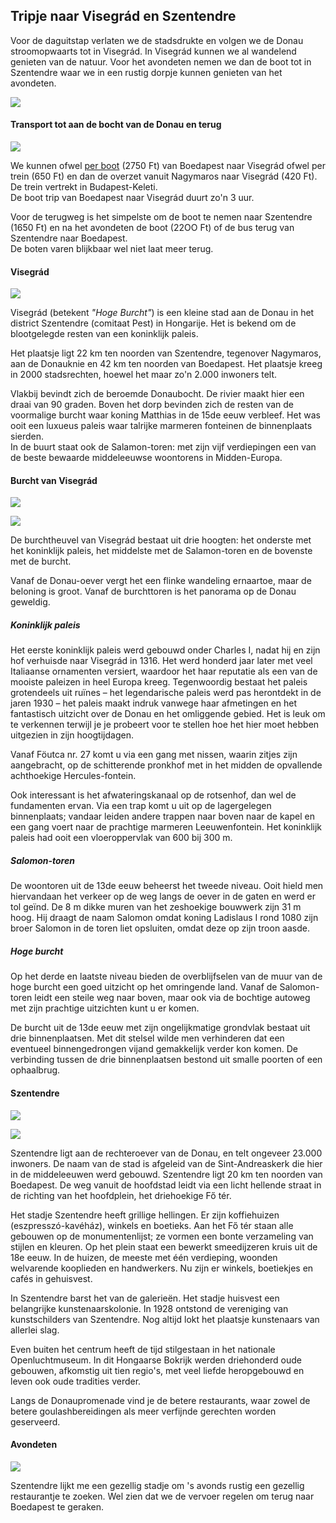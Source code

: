 ## Tripje naar Visegrád en Szentendre

Voor de daguitstap verlaten we de stadsdrukte en volgen we de Donau stroomopwaarts tot in Visegrád.
In Visegrád kunnen we al wandelend genieten van de natuur. Voor het avondeten nemen we dan de boot tot in Szentendre waar we in een rustig dorpje kunnen genieten van het avondeten.

![](assets/donau.jpg)


#### Transport tot aan de bocht van de Donau en terug

![](assets/map.png)

We kunnen ofwel [per boot](http://www.mahartpassnave.hu/en/timetable/danube-bend-excursion-boat-lines/budapest-szentendre-visegrad/) (2750 Ft) van Boedapest naar Visegrád ofwel per trein (650 Ft) en dan de overzet vanuit Nagymaros naar Visegrád (420 Ft). De trein vertrekt in Budapest-Keleti.  
De boot trip van Boedapest naar Visegrád duurt zo'n 3 uur.

Voor de terugweg is het simpelste om de boot te nemen naar Szentendre (1650 Ft) en na het avondeten de boot (22OO Ft) of de bus terug van Szentendre naar Boedapest.  
De boten varen blijkbaar wel niet laat meer terug.



#### Visegrád

![](assets/visegrad.jpg)

Visegrád (betekent *"Hoge Burcht"*) is een kleine stad aan de Donau in het district Szentendre (comitaat Pest) in Hongarije. Het is bekend om de blootgelegde resten van een koninklijk paleis.

Het plaatsje ligt 22 km ten noorden van Szentendre, tegenover Nagymaros, aan de Donauknie en 42 km ten noorden van Boedapest. Het plaatsje kreeg in 2000 stadsrechten, hoewel het maar zo'n 2.000 inwoners telt.

Vlakbij bevindt zich de beroemde Donaubocht. De rivier maakt hier een draai van 90 graden. Boven het dorp bevinden zich de resten van de voormalige burcht waar koning Matthias in de 15de eeuw verbleef. Het was ooit een luxueus paleis waar talrijke marmeren fonteinen de binnenplaats sierden.  
In de buurt staat ook de Salamon-toren: met zijn vijf verdiepingen een van de beste bewaarde middeleeuwse woontorens in Midden-Europa.



#### Burcht van Visegrád

![](assets/burcht.jpg)

![](assets/burcht2.jpg)

De burchtheuvel van Visegrád bestaat uit drie hoogten: het onderste met het koninklijk paleis, het middelste met de Salamon-toren en de bovenste met de burcht.

Vanaf de Donau-oever vergt het een flinke wandeling ernaartoe, maar de beloning is groot. Vanaf de burchttoren is het panorama op de Donau geweldig.

##### Koninklijk paleis

Het eerste koninklijk paleis werd gebouwd onder Charles I, nadat hij en zijn hof verhuisde naar Visegrád in 1316. Het werd honderd jaar later met veel Italiaanse ornamenten versiert, waardoor het haar reputatie als een van de mooiste paleizen in heel Europa kreeg. Tegenwoordig bestaat het paleis grotendeels uit ruïnes – het legendarische paleis werd pas herontdekt in de jaren 1930 – het paleis maakt indruk vanwege haar afmetingen en het fantastisch uitzicht over de Donau en het omliggende gebied. Het is leuk om te verkennen terwijl je je probeert voor te stellen hoe het hier moet hebben uitgezien in zijn hoogtijdagen.

Vanaf Föutca nr. 27 komt u via een gang met nissen, waarin zitjes zijn aangebracht, op de schitterende pronkhof met in het midden de opvallende achthoekige Hercules-fontein.

Ook interessant is het afwateringskanaal op de rotsenhof, dan wel de fundamenten ervan. Via een trap komt u uit op de lagergelegen binnenplaats; vandaar leiden andere trappen naar boven naar de kapel en een gang voert naar de prachtige marmeren Leeuwenfontein. Het koninklijk paleis had ooit een vloeroppervlak van 600 bij 300 m.


##### Salomon-toren

De woontoren uit de 13de eeuw beheerst het tweede niveau. Ooit hield men hiervandaan het verkeer op de weg langs de oever in de gaten en werd er tol geïnd. De 8 m dikke muren van het zeshoekige bouwwerk zijn 31 m hoog. Hij draagt de naam Salomon omdat koning Ladislaus I rond 1080 zijn broer Salomon in de toren liet opsluiten, omdat deze op zijn troon aasde.


##### Hoge burcht

Op het derde en laatste niveau bieden de overblijfselen van de muur van de hoge burcht een goed uitzicht op het omringende land. Vanaf de Salomon-toren leidt een steile weg naar boven, maar ook via de bochtige autoweg met zijn prachtige uitzichten kunt u er komen.

De burcht uit de 13de eeuw met zijn ongelijkmatige grondvlak bestaat uit drie binnenplaatsen. Met dit stelsel wilde men verhinderen dat een eventueel binnengedrongen vijand gemakkelijk verder kon komen. De verbinding tussen de drie binnenplaatsen bestond uit smalle poorten of een ophaalbrug.




#### Szentendre

![](assets/szentendre.jpg)

![](assets/szentendre2.jpg)

Szentendre ligt aan de rechteroever van de Donau, en telt ongeveer 23.000 inwoners. De naam van de stad is afgeleid van de Sint-Andreaskerk die hier in de middeleeuwen werd gebouwd. Szentendre ligt 20 km ten noorden van Boedapest. De weg vanuit de hoofdstad leidt via een licht hellende straat in de richting van het hoofdplein, het driehoekige Fő tér.

Het stadje Szentendre heeft grillige hellingen. Er zijn koffiehuizen (eszpresszó-kavéház), winkels en boetieks. Aan het Fő tér staan alle gebouwen op de monumentenlijst; ze vormen een bonte verzameling van stijlen en kleuren. Op het plein staat een bewerkt smeedijzeren kruis uit de 18e eeuw. In de huizen, de meeste met één verdieping, woonden welvarende kooplieden en handwerkers. Nu zijn er winkels, boetiekjes en cafés in gehuisvest.

In Szentendre barst het van de galerieën. Het stadje huisvest een belangrijke kunstenaarskolonie. In 1928 ontstond de vereniging van kunstschilders van Szentendre. Nog altijd lokt het plaatsje kunstenaars van allerlei slag.

Even buiten het centrum heeft de tijd stilgestaan in het nationale Openluchtmuseum. In dit Hongaarse Bokrijk werden driehonderd oude gebouwen, afkomstig uit tien regio's, met veel liefde heropgebouwd en leven ook oude tradities verder.

Langs de Donaupromenade vind je de betere restaurants, waar zowel de betere goulashbereidingen als meer verfijnde gerechten worden geserveerd.


#### Avondeten

![](assets/restaurant_szentendre.jpg)

Szentendre lijkt me een gezellig stadje om 's avonds rustig een gezellig restaurantje te zoeken.
Wel zien dat we de vervoer regelen om terug naar Boedapest te geraken.

